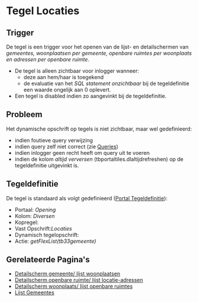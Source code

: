 # Tegel Locaties

## Trigger

De tegel is een trigger voor het openen van de lijst- en detailschermen van _gemeentes, woonplaatsen per gemeente, openbare ruimtes per woonplaats en adressen per openbare ruimte_.

- De tegel is alleen zichtbaar voor inlogger wanneer:
  - deze aan hem/haar is toegekend
  - de evaluatie van het _SQL statement onzichtbaar_ bij de tegeldefinitie een waarde ongelijk aan 0 oplevert.
- Een tegel is disabled indien zo aangevinkt bij de tegeldefinitie.

## Probleem

Het dynamische opschrift op tegels is niet zichtbaar, maar wel gedefinieerd:

- indien foutieve query verwijzing
- indien query zelf niet correct (zie [Queries](/instellen_inrichten/queries.md))
- indien inlogger geen recht heeft om query uit te voeren
- indien de kolom _altijd verversen_ (tbportaltiles.dlaltijdrefreshen) op de tegeldefinitie uitgevinkt is.

## Tegeldefinitie

De tegel is standaard als volgt gedefinieerd ([Portal Tegeldefinitie](/instellen_inrichten/portaldefinitie/portal_tegel.md)):

- Portaal: _Opening_
- Kolom: _Diversen_
- Kopregel:
- Vast Opschrift:_Locaties_
- Dynamisch tegelopschrift:
- Actie: _getFlexList(tb33gemeente)_

## Gerelateerde Pagina's

- [Detailscherm gemeente/ lijst woonplaatsen](/probleemoplossing/portalen_en_moduleschermen/openingsportaal/tegel_locaties/detail_gemeente_met_lijst_woonplaatsen.md)
- [Detailscherm openbare ruimte/ lijst locatie-adressen](/probleemoplossing/portalen_en_moduleschermen/openingsportaal/tegel_locaties/detail_openbare_ruimte_met_lijst_locatie-adressen.md)
- [Detailscherm woonplaats/ lijst openbare ruimtes](/probleemoplossing/portalen_en_moduleschermen/openingsportaal/tegel_locaties/detail_woonplaats_met_lijst_openbare_ruimtes.md)
- [Lijst Gemeentes](/probleemoplossing/portalen_en_moduleschermen/openingsportaal/tegel_locaties/lijst_gemeentes.md)
